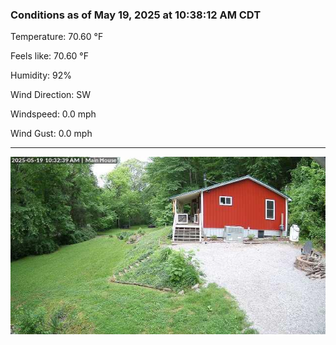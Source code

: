 ### Conditions as of May 19, 2025 at 10:38:12 AM CDT 

Temperature: 70.60 &deg;F

Feels like: 70.60 &deg;F

Humidity: 92%

Wind Direction: SW

Windspeed: 0.0 mph

Wind Gust: 0.0 mph

---

<img src="./images/latest.jpeg"/>


